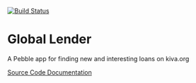 [![Build Status](https://travis-ci.org/jamesbernsen/global-lender.svg?branch=master)](https://travis-ci.org/jamesbernsen/global-lender)
# Global Lender
A Pebble app for finding new and interesting loans on kiva.org

[Source Code Documentation](http://jamesbernsen.github.io/global-lender)
